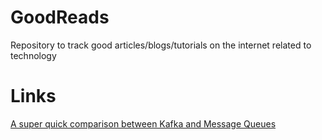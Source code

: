 # GoodReads
Repository to track good articles/blogs/tutorials on the internet related to technology


# Links

[A super quick comparison between Kafka and Message Queues](https://hackernoon.com/a-super-quick-comparison-between-kafka-and-message-queues-e69742d855a8)
